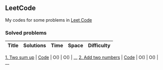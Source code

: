 ## LeetCode

My codes for some problems in [Leet Code](http://leetcode.com)

### Solved problems

|      Title     |   Solutions   | Time          | Space         | Difficulty  
|----------------|---------------|---------------|---------------|-------------

[1. Two sum up](https://leetcode.com/problems/two-sum) | [Code]() | O() | O() | __ 
[2. Add two numbers](https://leetcode.com/problems/add-two-numbers) | [Code]() | O() | O() | __ 
